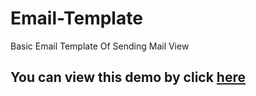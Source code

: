 # Email-Template
Basic Email Template Of Sending Mail View

<h2>You can view this demo by click <a href="https://kishanpatel1995.github.io/Email-Template/">here</a></h2>
